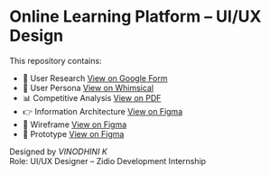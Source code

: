 # Online Learning Platform – UI/UX Design

This repository contains:

- 🔎 User Research [View on Google Form]()
- 👤 User Persona [View on Whimsical](https://whimsical.com/user-persona-4SVaMFfuGnDTEa5JKTkZDY)
- 📊 Competitive Analysis [View on PDF]()
- 👉 Information Architecture [View on Figma](https://www.figma.com/design/Bo2bjzV6JWOpE5cw7UaE9R/Information-architecture?t=nPkOz390R7s5zROD-1)
- 📐 Wireframe [View on Figma](https://www.figma.com/design/1eY96IXZYvZqXuIVM9oJwp/Wireframe?node-id=0-1&t=FZ0RXFpyJO5cdf8z-1)
- 🧪 Prototype [View on Figma](https://www.figma.com/design/xF9yPKshVd0V1YQazmtdET/Prototyping?node-id=0-1&t=nPkOz390R7s5zROD-1)

Designed by *VINODHINI K*  
Role: UI/UX Designer – Zidio Development Internship
